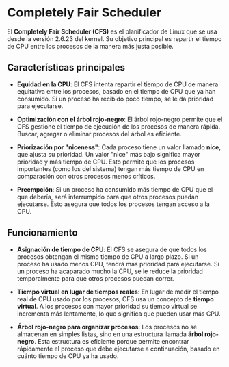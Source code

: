 # Completely Fair Scheduler

El **Completely Fair Scheduler (CFS)** es el planificador de Linux que se usa desde la versión 2.6.23 del kernel. Su objetivo principal es repartir el tiempo de CPU entre los procesos de la manera más justa posible.

## Características principales

- **Equidad en la CPU**: El CFS intenta repartir el tiempo de CPU de manera equitativa entre los procesos, basado en el tiempo de CPU que ya han consumido. Si un proceso ha recibido poco tiempo, se le da prioridad para ejecutarse.

- **Optimización con el árbol rojo-negro**: El árbol rojo-negro permite que el CFS gestione el tiempo de ejecución de los procesos de manera rápida. Buscar, agregar o eliminar procesos del árbol es eficiente.

- **Priorización por "niceness"**: Cada proceso tiene un valor llamado **nice**, que ajusta su prioridad. Un valor "nice" más bajo significa mayor prioridad y más tiempo de CPU. Esto permite que los procesos importantes (como los del sistema) tengan más tiempo de CPU en comparación con otros procesos menos críticos.

- **Preempción**: Si un proceso ha consumido más tiempo de CPU que el que debería, será interrumpido para que otros procesos puedan ejecutarse. Esto asegura que todos los procesos tengan acceso a la CPU.

## Funcionamiento

- **Asignación de tiempo de CPU**: El CFS se asegura de que todos los procesos obtengan el mismo tiempo de CPU a largo plazo. Si un proceso ha usado menos CPU, tendrá más prioridad para ejecutarse. Si un proceso ha acaparado mucho la CPU, se le reduce la prioridad temporalmente para que otros procesos puedan correr.

- **Tiempo virtual en lugar de tiempos reales**: En lugar de medir el tiempo real de CPU usado por los procesos, CFS usa un concepto de **tiempo virtual**. A los procesos con mayor prioridad su tiempo virtual se incrementa más lentamente, lo que significa que pueden usar más CPU.

- **Árbol rojo-negro para organizar procesos**: Los procesos no se almacenan en simples listas, sino en una estructura llamada **árbol rojo-negro**. Esta estructura es eficiente porque permite encontrar rápidamente el proceso que debe ejecutarse a continuación, basado en cuánto tiempo de CPU ya ha usado.
